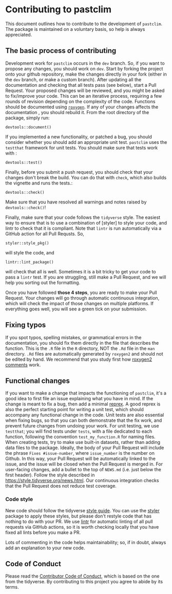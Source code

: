 # Contributing to pastclim
This document outlines how to contribute to the development of `pastclim`. The
package is maintained on a voluntary basis, so help is always appreciated.

## The basic process of contributing
Development work for `pastclim` occurs in the `dev` branch. So, if you want to
propose any changes, you should work on `dev`. Start by forking the project onto
your github repository, make the changes directly in your fork (either in the
`dev` branch, or make a custom branch). After updating all the documentation and
checking that all tests pass (see below), start a Pull Request. Your proposed
changes will be reviewed, and you might be asked to fix/improve your code. This
can be an iterative process, requiring a few rounds of revision depending on the
complexity of the code.
Functions should be documented using
[`roxygen`](https://cran.r-project.org/web/packages/roxygen2/vignettes/roxygen2.html).
If any of your changes affects the documentation , you should rebuild it. From
the root directory of the package, simply run:
```
devtools::document()
```
If you implemented a new functionality, or patched a bug, you should consider
whether you should add an appropriate unit test. `pastclim` uses the `testthat`
framework for unit tests. You should make sure that tests work with :
```
devtools::test()
```
Finally, before you submit a push request, you should check that your changes
don't break the build. You can do that with `check`, which also builds the
vignette and runs the tests.:
```
devtools::check()
```
Make sure that you have resolved all warnings and notes raised by
`devtools::check()`!

Finally, make sure that your code follows the `tidyverse` style. The easiest
way to ensure that is to use a combination of [styler] to style your code,
and lintr to check that it is compliant. Note that `lintr` is run automatically
via a GitHub action for all Pull Requsts.
So,
```
styler::style_pkg()
```
will style the code, and
```
lintr::lint_package()
```
will check that all is well. Sometimes it is a bit tricky to get your code
to pass a `lintr` test. If you are struggling, still make a Pull Request, and
we will help you sorting out the formatting.

Once you have followed **those 4 steps**, you are ready to make your Pull Request.
Your changes will go through automatic continuous integration, which will check
the impact of those changes on multiple platforms. If everything goes well, you
will see a green tick on your submission.

## Fixing typos
If you spot typos, spelling mistakes, or grammatical errors in the
documentation, you should fix them directly in the file that describes the
function. This is the `.R` file in the `R` directory, NOT the `.Rd` file in the
`man` directory. `.Rd` files are automatically generated by `roxygen2` and
should not be edited by hand. We recommend that you study first how [roxygen2
comments](https://roxygen2.r-lib.org/articles/roxygen2.html) work.

## Functional changes
If you want to make a change that impacts the functioning of `pastclim`, it's a
good idea to first file an issue explaining what you have in mind. If the change
is meant to fix a bug, then add a minimal
[reprex](https://www.tidyverse.org/help/#reprex).
A good reprex is also the perfect starting point for writing a unit test, which
should accompany any functional change in the code. Unit tests are also
essential when fixing bugs, so that you can both demonstrate that the fix work,
and prevent future changes from undoing your work. For unit testing, we use
`testthat`; you will find tests under `tests`, with a file dedicated to each
function, following the convention `test_my_function.R` for naming files. When
creating tests, try to make use built-in datasets, rather than adding data files
to the package.
Ideally, the body of your Pull Request will include the phrase `Fixes
#issue-number`, where `issue_number` is the number on Github. In this way, your
Pull Request will be automatically linked to the issue, and the issue will be
closed when the Pull Request is merged in.
For user-facing changes, add a bullet to the top of `NEWS.md` (i.e. just below
the first header). Follow the style described in
<https://style.tidyverse.org/news.html>.
Our continuous integration checks that the Pull Request does not reduce test
coverage.

### Code style
New code should follow the tidyverse [style guide](https://style.tidyverse.org).
You can use the [styler](https://CRAN.R-project.org/package=styler) package to
apply these styles, but please don't restyle code that has nothing to do with
your PR.
We use [lintr](https://lintr.r-lib.org/index.html) for automatic linting 
of all pull requests via GitHub actions,
so it is worth checking locally that you have fixed all lints before you
make a PR.

Lots of commenting in the code helps maintainability; so, if in doubt, always add
an explanation to your new code.

## Code of Conduct
Please read the [Contributor Code of
Conduct](CODE_OF_CONDUCT.md), which is based on the one from the tidyverse. By contributing to this project you agree to abide
by its terms.
